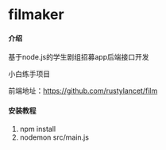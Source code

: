 # filmaker

#### 介绍
基于node.js的学生剧组招募app后端接口开发

小白练手项目

前端地址：https://github.com/rustylancet/film
#### 安装教程

1.  npm install 
2.  nodemon src/main.js

